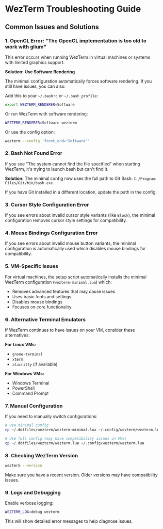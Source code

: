 # WezTerm Troubleshooting Guide

## Common Issues and Solutions

### 1. OpenGL Error: "The OpenGL implementation is too old to work with glium"

This error occurs when running WezTerm in virtual machines or systems with limited graphics support.

**Solution: Use Software Rendering**

The minimal configuration automatically forces software rendering. If you still have issues, you can also:

Add this to your `~/.bashrc` or `~/.bash_profile`:
```bash
export WEZTERM_RENDERER=Software
```

Or run WezTerm with software rendering:
```bash
WEZTERM_RENDERER=Software wezterm
```

Or use the config option:
```bash
wezterm --config 'front_end="Software"'
```

### 2. Bash Not Found Error

If you see "The system cannot find the file specified" when starting WezTerm, it's trying to launch bash but can't find it.

**Solution:**
The minimal config now uses the full path to Git Bash: `C:/Program Files/Git/bin/bash.exe`

If you have Git installed in a different location, update the path in the config.

### 3. Cursor Style Configuration Error

If you see errors about invalid cursor style variants (like `Block`), the minimal configuration removes cursor style settings for compatibility.

### 4. Mouse Bindings Configuration Error

If you see errors about invalid mouse button variants, the minimal configuration is automatically used which disables mouse bindings for compatibility.

### 5. VM-Specific Issues

For virtual machines, the setup script automatically installs the minimal WezTerm configuration (`wezterm-minimal.lua`) which:
- Removes advanced features that may cause issues
- Uses basic fonts and settings
- Disables mouse bindings
- Focuses on core functionality

### 6. Alternative Terminal Emulators

If WezTerm continues to have issues on your VM, consider these alternatives:

**For Linux VMs:**
- `gnome-terminal`
- `xterm`
- `alacritty` (if available)

**For Windows VMs:**
- Windows Terminal
- PowerShell
- Command Prompt

### 7. Manual Configuration

If you need to manually switch configurations:

```bash
# Use minimal config
cp ~/.dotfiles/wezterm/wezterm-minimal.lua ~/.config/wezterm/wezterm.lua

# Use full config (may have compatibility issues on VMs)
cp ~/.dotfiles/wezterm/wezterm.lua ~/.config/wezterm/wezterm.lua
```

### 8. Checking WezTerm Version

```bash
wezterm --version
```

Make sure you have a recent version. Older versions may have compatibility issues.

### 9. Logs and Debugging

Enable verbose logging:
```bash
WEZTERM_LOG=debug wezterm
```

This will show detailed error messages to help diagnose issues.
